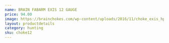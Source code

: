 ```yaml
---
name: BRAIN FABARM EXIS 12 GAUGE
price: 94.00
image: https://brainchokes.com/wp-content/uploads/2016/11/choke_exis_hp-400x300.jpg
layout: productdetails
category: hunting
sku: choke12
---
```


